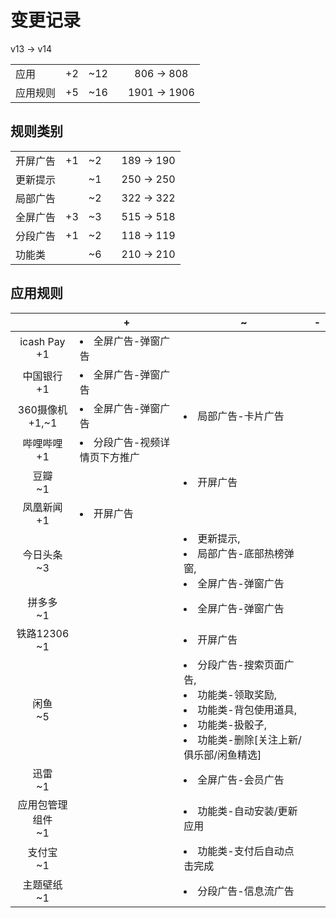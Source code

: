 # 变更记录

v13 -> v14

||||||
|-|:-:|:-:|:-:|:-:|
|应用|+2|~12||806 -> 808|
|应用规则|+5|~16||1901 -> 1906|

## 规则类别

||||||
|-|:-:|:-:|:-:|:-:|
|开屏广告|+1|~2||189 -> 190|
|更新提示||~1||250 -> 250|
|局部广告||~2||322 -> 322|
|全屏广告|+3|~3||515 -> 518|
|分段广告|+1|~2||118 -> 119|
|功能类||~6||210 -> 210|

## 应用规则

||+|~|-|
|:-:|-|-|-|
|icash Pay<br>+1|<li>全屏广告-弹窗广告|||
|中国银行<br>+1|<li>全屏广告-弹窗广告|||
|360摄像机<br>+1,~1|<li>全屏广告-弹窗广告|<li>局部广告-卡片广告||
|哔哩哔哩<br>+1|<li>分段广告-视频详情页下方推广|||
|豆瓣<br>~1||<li>开屏广告||
|凤凰新闻<br>+1|<li>开屏广告|||
|今日头条<br>~3||<li>更新提示,<li>局部广告-底部热榜弹窗,<li>全屏广告-弹窗广告||
|拼多多<br>~1||<li>全屏广告-弹窗广告||
|铁路12306<br>~1||<li>开屏广告||
|闲鱼<br>~5||<li>分段广告-搜索页面广告,<li>功能类-领取奖励,<li>功能类-背包使用道具,<li>功能类-扱骰子,<li>功能类-删除[关注上新/俱乐部/闲鱼精选]||
|迅雷<br>~1||<li>全屏广告-会员广告||
|应用包管理组件<br>~1||<li>功能类-自动安装/更新应用||
|支付宝<br>~1||<li>功能类-支付后自动点击完成||
|主题壁纸<br>~1||<li>分段广告-信息流广告||
